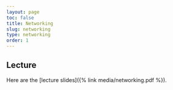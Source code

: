 ```yaml
---
layout: page
toc: false
title: Networking
slug: networking
type: networking
order: 1
---
```


## Lecture

Here are the [lecture slides]({% link media/networking.pdf %}).

